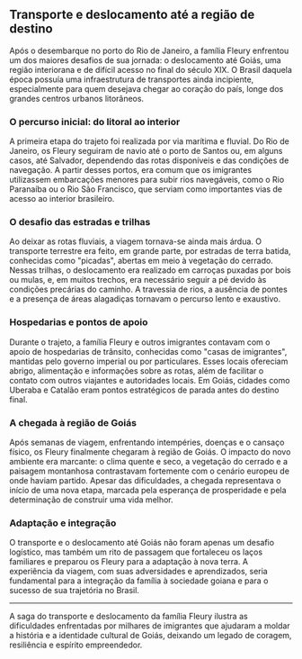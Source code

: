 ## Transporte e deslocamento até a região de destino

Após o desembarque no porto do Rio de Janeiro, a família Fleury enfrentou um dos maiores desafios de sua jornada: o deslocamento até Goiás, uma região interiorana e de difícil acesso no final do século XIX. O Brasil daquela época possuía uma infraestrutura de transportes ainda incipiente, especialmente para quem desejava chegar ao coração do país, longe dos grandes centros urbanos litorâneos.

### O percurso inicial: do litoral ao interior

A primeira etapa do trajeto foi realizada por via marítima e fluvial. Do Rio de Janeiro, os Fleury seguiram de navio até o porto de Santos ou, em alguns casos, até Salvador, dependendo das rotas disponíveis e das condições de navegação. A partir desses portos, era comum que os imigrantes utilizassem embarcações menores para subir rios navegáveis, como o Rio Paranaíba ou o Rio São Francisco, que serviam como importantes vias de acesso ao interior brasileiro.

### O desafio das estradas e trilhas

Ao deixar as rotas fluviais, a viagem tornava-se ainda mais árdua. O transporte terrestre era feito, em grande parte, por estradas de terra batida, conhecidas como "picadas", abertas em meio à vegetação do cerrado. Nessas trilhas, o deslocamento era realizado em carroças puxadas por bois ou mulas, e, em muitos trechos, era necessário seguir a pé devido às condições precárias do caminho. A travessia de rios, a ausência de pontes e a presença de áreas alagadiças tornavam o percurso lento e exaustivo.

### Hospedarias e pontos de apoio

Durante o trajeto, a família Fleury e outros imigrantes contavam com o apoio de hospedarias de trânsito, conhecidas como "casas de imigrantes", mantidas pelo governo imperial ou por particulares. Esses locais ofereciam abrigo, alimentação e informações sobre as rotas, além de facilitar o contato com outros viajantes e autoridades locais. Em Goiás, cidades como Uberaba e Catalão eram pontos estratégicos de parada antes do destino final.

### A chegada à região de Goiás

Após semanas de viagem, enfrentando intempéries, doenças e o cansaço físico, os Fleury finalmente chegaram à região de Goiás. O impacto do novo ambiente era marcante: o clima quente e seco, a vegetação do cerrado e a paisagem montanhosa contrastavam fortemente com o cenário europeu de onde haviam partido. Apesar das dificuldades, a chegada representava o início de uma nova etapa, marcada pela esperança de prosperidade e pela determinação de construir uma vida melhor.

### Adaptação e integração

O transporte e o deslocamento até Goiás não foram apenas um desafio logístico, mas também um rito de passagem que fortaleceu os laços familiares e preparou os Fleury para a adaptação à nova terra. A experiência da viagem, com suas adversidades e aprendizados, seria fundamental para a integração da família à sociedade goiana e para o sucesso de sua trajetória no Brasil.

---

A saga do transporte e deslocamento da família Fleury ilustra as dificuldades enfrentadas por milhares de imigrantes que ajudaram a moldar a história e a identidade cultural de Goiás, deixando um legado de coragem, resiliência e espírito empreendedor.